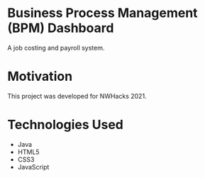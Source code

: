 # Business Process Management (BPM) Dashboard
A job costing and payroll system.

# Motivation
This project was developed for NWHacks 2021.

# Technologies Used
* Java
* HTML5
* CSS3
* JavaScript
